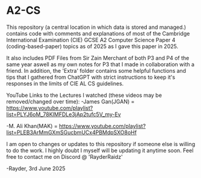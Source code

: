 # A2-CS
This repository (a central location in which data is stored and managed.) contains code with comments and explanations of most of the Cambridge International Examination (CIE) GCSE A2 Computer Science Paper 4 (coding-based-paper) topics as of 2025 as I gave this paper in 2025.

It also includes PDF Files from Sir Zain Merchant of both P3 and P4 of the same year aswell as my own notes for P3 that I made in collaboration with a friend. In addition, the 'Extra' folder contains some helpful functions and tips that I gathered from ChatGPT with strict instructions to keep it's responses in the limits of CIE AL CS guidelines.

YouTube Links to the Lectures I watched (these videos may be removed/changed over time):
-James Gan(JGAN) = https://www.youtube.com/playlist?list=PLYJ6oM_78KIMFDLe3jAp2tufc5V_my-Ev

-M. Ali Khan(MAK) = https://www.youtube.com/playlist?list=PLEB3ArMmGXmSGucbmUCx4PBMdpSXO8oHf

I am open to changes or updates to this repository if someone else is willing to do the work. I highly doubt I myself will be updating it anytime soon. Feel free to contact me on Discord @ 'RayderRaidz'

-Rayder, 3rd June 2025